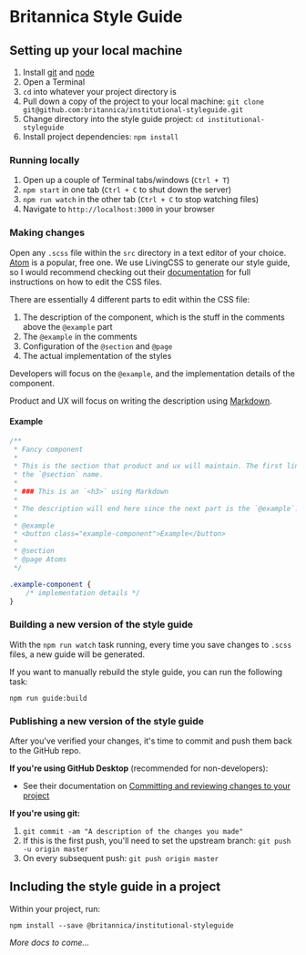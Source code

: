 # Britannica Style Guide

## Setting up your local machine

1. Install [git](https://git-scm.com/download) and [node](https://nodejs.org/en/)
1. Open a Terminal
1. `cd` into whatever your project directory is
1. Pull down a copy of the project to your local machine: `git clone git@github.com:britannica/institutional-styleguide.git`
1. Change directory into the style guide project: `cd institutional-styleguide`
1. Install project dependencies: `npm install`


### Running locally

1. Open up a couple of Terminal tabs/windows (`Ctrl + T`)
1. `npm start` in one tab (`Ctrl + C` to shut down the server) 
1. `npm run watch` in the other tab (`Ctrl + C` to stop watching files)
1. Navigate to `http://localhost:3000` in your browser


### Making changes

Open any `.scss` file within the `src` directory in a text editor of your choice. [Atom](https://atom.io/) is a popular,
free one. We use LivingCSS to generate our style guide, so I would recommend checking out their [documentation](https://github.com/straker/livingcss)
for full instructions on how to edit the CSS files.

There are essentially 4 different parts to edit within the CSS file:

1. The description of the component, which is the stuff in the comments above the `@example` part
1. The `@example` in the comments
1. Configuration of the `@section` and `@page`
1. The actual implementation of the styles

Developers will focus on the `@example`, and the implementation details of the component.

Product and UX will focus on writing the description using [Markdown](https://guides.github.com/features/mastering-markdown/).


#### Example

```scss
/**
 * Fancy component
 *
 * This is the section that product and ux will maintain. The first line, in this case "Fancy Component", will be used as
 * the `@section` name.
 *
 * ### This is an `<h3>` using Markdown
 *
 * The description will end here since the next part is the `@example`.
 *
 * @example
 * <button class="example-component">Example</button>
 *
 * @section
 * @page Atoms
 */

.example-component {
    /* implementation details */
}
```


### Building a new version of the style guide

With the `npm run watch` task running, every time you save changes to `.scss` files, a new guide will be generated.

If you want to manually rebuild the style guide, you can run the following task:

`npm run guide:build`


### Publishing a new version of the style guide

After you've verified your changes, it's time to commit and push them back to the GitHub repo.

**If you're using GitHub Desktop** (recommended for non-developers):

- See their documentation on [Committing and reviewing changes to your project](https://help.github.com/desktop/guides/contributing-to-projects/committing-and-reviewing-changes-to-your-project/)


**If you're using git:**

1. `git commit -am "A description of the changes you made"`
1. If this is the first push, you'll need to set the upstream branch: `git push -u origin master`
1. On every subsequent push: `git push origin master`


## Including the style guide in a project

Within your project, run:

`npm install --save @britannica/institutional-styleguide`

*More docs to come...*
